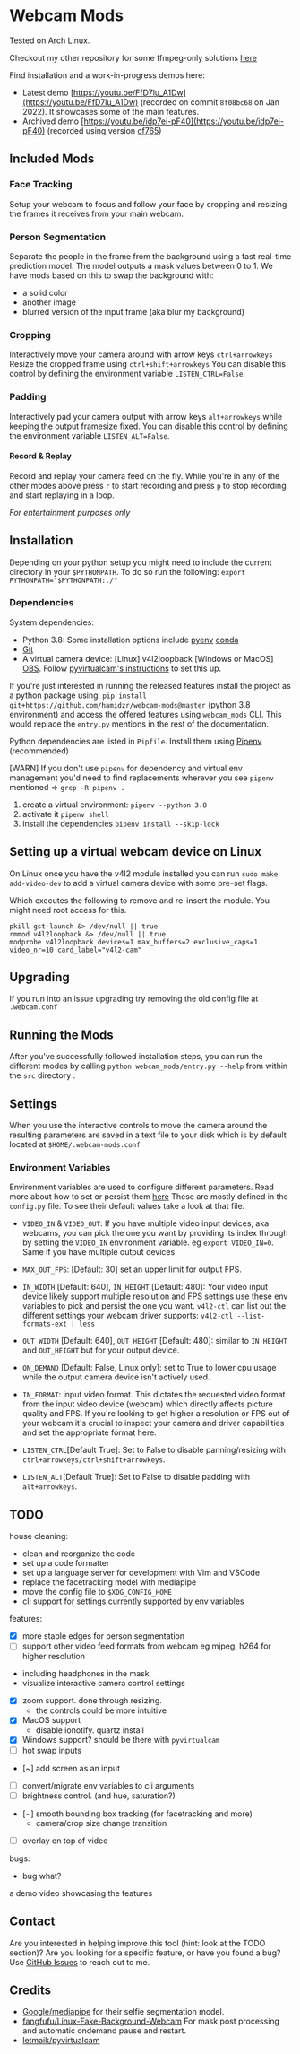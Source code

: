 # Webcam Mods

Tested on Arch Linux.


Checkout my other repository for some ffmpeg-only solutions [here](https://github.com/hamidzr/scripts/tree/master/ffmpeg)

Find installation and a work-in-progress demos here:
 - Latest demo [https://youtu.be/FfD7lu_A1Dw](https://youtu.be/FfD7lu_A1Dw) (recorded on commit `8f08bc68` on Jan 2022). It showcases some of the main features.
 - Archived demo [https://youtu.be/idp7ei-pF40](https://youtu.be/idp7ei-pF40) (recorded using version [cf765](https://github.com/hamidzr/webcam-mods/commit/cf7651fe08caea024e4cc9f33540fa4bd2a2eb82))

## Included Mods

### Face Tracking

Setup your webcam to focus and follow your face by cropping and resizing the frames it receives from
your main webcam.

### Person Segmentation

Separate the people in the frame from the background using a fast real-time prediction model. The model
outputs a mask values between 0 to 1.
We have mods based on this to swap the background with:

- a solid color
- another image
- blurred version of the input frame (aka blur my background)

### Cropping

Interactively move your camera around with arrow keys `ctrl+arrowkeys`
Resize the cropped frame using `ctrl+shift+arrowkeys`
You can disable this control by defining the environment variable `LISTEN_CTRL=False`.

### Padding

Interactively pad your camera output with arrow keys `alt+arrowkeys` while keeping the output
framesize fixed.
You can disable this control by defining the environment variable `LISTEN_ALT=False`.

#### Record & Replay

Record and replay your camera feed on the fly. While you're in any of the other modes above
press `r` to start recording and press `p` to stop recording and start replaying in a loop.

_For entertainment purposes only_

## Installation

Depending on your python setup you might need to include the current directory in your `$PYTHONPATH`.
To do so run the following: `export PYTHONPATH="$PYTHONPATH:./"`

### Dependencies

System dependencies:

- Python 3.8: Some installation options include [pyenv](https://github.com/pyenv/pyenv) [conda](https://docs.conda.io/projects/conda/en/latest/user-guide/install/index.html)
- [Git](https://git-scm.com/book/en/v2/Getting-Started-Installing-Git)
- A virtual camera device: [Linux] v4l2loopback [Windows or MacOS] [OBS](https://obsproject.com/).
Follow [pyvirtualcam's instructions](https://github.com/letmaik/pyvirtualcam#supported-virtual-cameras) to set this up.


If you're just interested in running the released features install the project as a python package using:
`pip install git+https://github.com/hamidzr/webcam-mods@master` (python 3.8 environment) and access the
offered features using `webcam_mods` CLI. This would replace the `entry.py` mentions in the rest of 
the documentation.

Python dependencies are listed in `Pipfile`. Install them using [Pipenv](https://pipenv-fork.readthedocs.io/en/latest/) (recommended)

[WARN] If you don't use `pipenv` for dependency and virtual env management you'd need to find replacements wherever you
see `pipenv` mentioned => `grep -R pipenv .`

1. create a virtual environment: `pipenv --python 3.8`
2. activate it `pipenv shell`
3. install the dependencies `pipenv install --skip-lock`

## Setting up a virtual webcam device on Linux

On Linux once you have the v4l2 module installed you can run `sudo make add-video-dev` to add a virtual
camera device with some pre-set flags.

Which executes the following to remove and re-insert the module.
You might need root access for this.

```
pkill gst-launch &> /dev/null || true
rmmod v4l2loopback &> /dev/null || true
modprobe v4l2loopback devices=1 max_buffers=2 exclusive_caps=1 video_nr=10 card_label="v4l2-cam"
```



## Upgrading

If you run into an issue upgrading try removing the old config file at `.webcam.conf`

## Running the Mods

After you've successfully followed installation steps, you can run the different modes by
calling `python webcam_mods/entry.py --help` from within the `src` directory .

## Settings

When you use the interactive controls to move the camera around the resulting parameters are saved in
a text file to your disk which is by default located at `$HOME/.webcam-mods.conf`

### Environment Variables

Environment variables are used to configure different parameters. Read more about how to set or
persist them [here](https://lmgtfy.app/?q=how+to+set+environment+variables+in+linux)
These are mostly defined in the `config.py` file. To see their default values take a look at that
file.

- `VIDEO_IN` & `VIDEO_OUT`:
If you have multiple video input devices, aka webcams, you can pick the one you want by providing its
index through by setting the `VIDEO_IN` environment variable. eg `export VIDEO_IN=0`. Same if you have
multiple output devices.

- `MAX_OUT_FPS`: [Default: 30] set an upper limit for output FPS.

- `IN_WIDTH` [Default: 640], `IN_HEIGHT` [Default: 480]: Your video input device likely support
multiple resolution and FPS settings use these env variables to pick and persist the one you want.
`v4l2-ctl` can list out the different settings your webcam driver supports: `v4l2-ctl --list-formats-ext | less`

- `OUT_WIDTH` [Default: 640], `OUT_HEIGHT` [Default: 480]: similar to `IN_HEIGHT` and `OUT_HEIGHT`
but for your output device.

- `ON_DEMAND` [Default: False, Linux only]: set to True to lower cpu usage while the output camera device isn't actively
used.

- `IN_FORMAT`: input video format. This dictates the requested video format from the input video device (webcam)
which directly affects picture quality and FPS. If you're looking to get higher a resolution or FPS
out of your webcam it's crucial to inspect your camera and driver capabilities and set the appropriate format here.

- `LISTEN_CTRL`[Default True]: Set to False to disable panning/resizing with `ctrl+arrowkeys/ctrl+shift+arrowkeys`.

- `LISTEN_ALT`[Default True]: Set to False to disable padding with `alt+arrowkeys`.



## TODO

house cleaning:
- clean and reorganize the code
- set up a code formatter
- set up a language server for development with Vim and VSCode
- replace the facetracking model with mediapipe
- move the config file to `$XDG_CONFIG_HOME`
- cli support for settings currently supported by env variables

features:
- [x] more stable edges for person segmentation
- [ ] support other video feed formats from webcam eg mjpeg, h264 for higher resolution
- including headphones in the mask 
- visualize interactive camera control settings
- [x] zoom support. done through resizing.
  - the controls could be more intuitive
- [x] MacOS support
  - disable ionotify. quartz install
- [x] Windows support? should be there with `pyvirtualcam`
- [ ] hot swap inputs
- [~] add screen as an input
- [ ] convert/migrate env variables to cli arguments
- [ ] brightness control. (and hue, saturation?)
- [~] smooth bounding box tracking (for facetracking and more)
  - camera/crop size change transition
- [ ] overlay on top of video

bugs:
- bug what?

a demo video showcasing the features

## Contact

Are you interested in helping improve this tool (hint: look at the TODO section)?
Are you looking for a specific feature, or have you found a bug?
Use [GitHub Issues](https://github.com/hamidzr/webcam-mods/issues/new) to reach out to me.


## Credits

- [Google/mediapipe](https://github.com/google/mediapipe) for their selfie segmentation model.
- [fangfufu/Linux-Fake-Background-Webcam](https://github.com/fangfufu/Linux-Fake-Background-Webcam)
For mask post processing and automatic ondemand pause and restart.
- [letmaik/pyvirtualcam](https://github.com/letmaik/pyvirtualcam)
